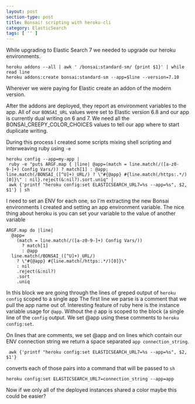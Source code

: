 ```yaml
---
layout: post
section-type: post
title: Bonsai! scripting with heroku-cli
category: ElasticSearch
tags: [ '' ]
---
```


While upgrading to Elastic Search 7 we needed to upgrade our heroku environments.

```
heroku addons --all | awk ' /bonsai:standard-sm/ {print $1}' | while read line
heroku addons:create bonsai:standard-sm --app=$line --version=7.10
```

Wherever we were paying for Elastic create an addon of the modern version.

After the addons are deployed, they report as environment variables to the app.
All of our `BONSAI_URL` values were set to Elastic version 6.8 and our app is currently
dual writing on 6 and 7.  We need all the BONSAI_CREEPY_COLOR_CHOICES values to tell
our app where to start duplicate writing.


During this process I created some scripts mixing shell scripting and interweaving
ruby using `-e`

```
heroku config --app=my-app |
 ruby -e "puts ARGF.map { |line| @app=(match = line.match(/([a-z0-9-]+) Config Vars/)) ? match[1] : @app; line.match(/BONSAI_([^U]+)_URL/) ? \"#{@app} #{line.match(/https:.*/)[0]}\" : nil}.reject(&:nil?).sort.uniq" |
 awk {'printf "heroku config:set ELASTICSEARCH_URL7=%s --app=%s", $2, $1'} | sh
```

I need to set an ENV for each one, so I'm extracting the new Bonsai environments I created
and setting an app environment variable.  The nice thing about heroku is you can set your
variable to the value of another variable

```
ARGF.map do |line|
  @app=
    (match = line.match(/([a-z0-9-]+) Config Vars/))
      ? match[1]
      : @app
  line.match(/BONSAI_([^U]+)_URL/)
    ? \"#{@app} #{line.match(/https:.*/)[0]}\"
    : nil
    .reject(&:nil?)
    .sort
    .uniq
```
In this block we are going through the lines of greped output of `heroku config` scoped to a single app
The first line we parse is a comment that we pull the app name out of.  Interesting feature of ruby here
is the instance variable usage for `@app`.  Without the `@` app is scoped to the block (a single line of
the `config` output.  We set @app using these comments to `heroku config:set`.

On lines that are comments, we set @app and on lines which contain our ENV connection string we return a space
separated `app connection_string`.

```
 awk {'printf "heroku config:set ELASTICSEARCH_URL7=%s --app=%s", $2, $1'}
```

converts each of those pairs into a command that will be passed to `sh`

```
heroku config:set ELASTICSEARCH_URL7=connection_string --app=app
```

Now if we only all of the deployed instances shared a color maybe this could be easier?



